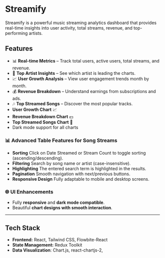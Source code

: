 # Streamify

Streamify is a powerful music streaming analytics dashboard that provides real-time insights into user activity, total streams, revenue, and top-performing artists.

## Features
- 📊 **Real-time Metrics** – Track total users, active users, total streams, and revenue.
- 🎵 **Top Artist Insights** – See which artist is leading the charts.
- 📈 **User Growth Analysis** – View user engagement trends month by month.
- 💰 **Revenue Breakdown** – Understand earnings from subscriptions and ads.
- 🎶 **Top Streamed Songs** – Discover the most popular tracks.
- **User Growth Chart** 📈
- **Revenue Breakdown Chart** 💵
- **Top Streamed Songs Chart** 🎵 
- Dark mode support for all charts

### 📊 Advanced Table Features for Song Streams
-  **Sorting** Click on Date Streamed or Stream Count to toggle sorting (ascending/descending).
-  **Filtering** Search by song name or artist (case-insensitive).
-  **Highlighting** The entered search term is highlighted in the results.
-  **Pagination** Smooth navigation with next/previous buttons.
-  **Responsive Design** Fully adaptable to mobile and desktop screens.

### 🌐 UI Enhancements
- Fully **responsive** and **dark mode compatible**.
- Beautiful **chart designs with smooth interaction**.

---

## Tech Stack
- **Frontend:** React, Tailwind CSS, Flowbite-React
- **State Management:** Redux Toolkit
- **Data Visualization**: Chart.js, react-chartjs-2,